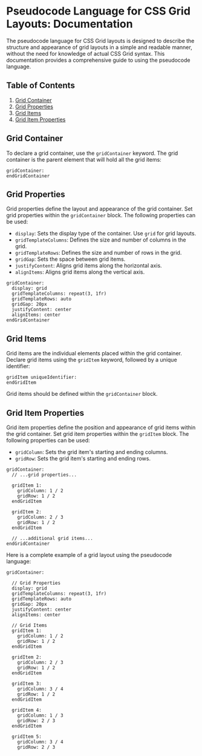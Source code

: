 # Pseudocode Language for CSS Grid Layouts: Documentation

The pseudocode language for CSS Grid layouts is designed to describe the structure and appearance of grid layouts in a simple and readable manner, without the need for knowledge of actual CSS Grid syntax. This documentation provides a comprehensive guide to using the pseudocode language.

## Table of Contents

1. [Grid Container](#grid-container)
2. [Grid Properties](#grid-properties)
3. [Grid Items](#grid-items)
4. [Grid Item Properties](#grid-item-properties)

## Grid Container

To declare a grid container, use the `gridContainer` keyword. The grid container is the parent element that will hold all the grid items:

```
gridContainer:
endGridContainer
```

## Grid Properties

Grid properties define the layout and appearance of the grid container. Set grid properties within the `gridContainer` block. The following properties can be used:

- `display`: Sets the display type of the container. Use `grid` for grid layouts.
- `gridTemplateColumns`: Defines the size and number of columns in the grid.
- `gridTemplateRows`: Defines the size and number of rows in the grid.
- `gridGap`: Sets the space between grid items.
- `justifyContent`: Aligns grid items along the horizontal axis.
- `alignItems`: Aligns grid items along the vertical axis.

```
gridContainer:
  display: grid
  gridTemplateColumns: repeat(3, 1fr)
  gridTemplateRows: auto
  gridGap: 20px
  justifyContent: center
  alignItems: center
endGridContainer
```

## Grid Items

Grid items are the individual elements placed within the grid container. Declare grid items using the `gridItem` keyword, followed by a unique identifier:

```
gridItem uniqueIdentifier:
endGridItem
```

Grid items should be defined within the `gridContainer` block.

## Grid Item Properties

Grid item properties define the position and appearance of grid items within the grid container. Set grid item properties within the `gridItem` block. The following properties can be used:

- `gridColumn`: Sets the grid item's starting and ending columns.
- `gridRow`: Sets the grid item's starting and ending rows.

```
gridContainer:
  // ...grid properties...

  gridItem 1:
    gridColumn: 1 / 2
    gridRow: 1 / 2
  endGridItem

  gridItem 2:
    gridColumn: 2 / 3
    gridRow: 1 / 2
  endGridItem

  // ...additional grid items...
endGridContainer
```

Here is a complete example of a grid layout using the pseudocode language:

```
gridContainer:

  // Grid Properties
  display: grid
  gridTemplateColumns: repeat(3, 1fr)
  gridTemplateRows: auto
  gridGap: 20px
  justifyContent: center
  alignItems: center

  // Grid Items
  gridItem 1:
    gridColumn: 1 / 2
    gridRow: 1 / 2
  endGridItem

  gridItem 2:
    gridColumn: 2 / 3
    gridRow: 1 / 2
  endGridItem

  gridItem 3:
    gridColumn: 3 / 4
    gridRow: 1 / 2
  endGridItem

  gridItem 4:
    gridColumn: 1 / 3
    gridRow: 2 / 3
  endGridItem

  gridItem 5:
    gridColumn: 3 / 4
    gridRow: 2 / 3

